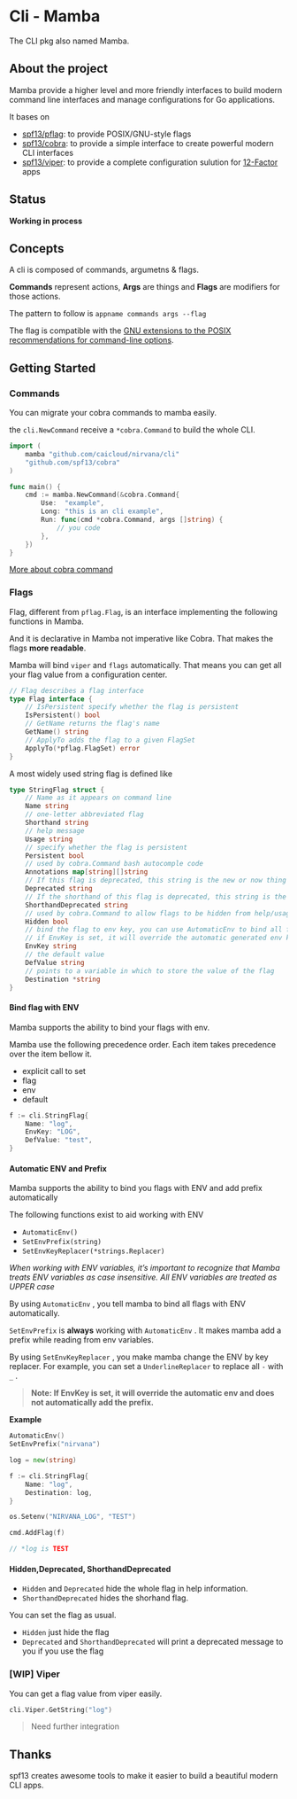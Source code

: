 # Cli - Mamba

The CLI pkg also named Mamba.

## About the project

Mamba provide a higher level and more friendly interfaces to build modern command line interfaces and manage configurations for Go applications.

It bases on

-   [spf13/pflag](https://github.com/spf13/pflag): to provide POSIX/GNU-style flags
-   [spf13/cobra](https://github.com/spf13/cobra): to provide a simple interface to create powerful modern CLI interfaces
-   [spf13/viper](https://github.com/spf13/viper): to provide a complete configuration sulution for [12-Factor](https://12factor.net/zh_cn/) apps

## Status

**Working in process**

## Concepts

A cli is composed of commands, argumetns & flags.

**Commands** represent actions, **Args** are things and **Flags** are modifiers for those actions.

The pattern to follow is `appname commands args --flag`

The flag is compatible with the [GNU extensions to the POSIX recommendations for command-line options](http://www.gnu.org/software/libc/manual/html_node/Argument-Syntax.html).

## Getting Started

### Commands

You can migrate your cobra commands to mamba easily.

the `cli.NewCommand` receive a `*cobra.Command` to build the whole CLI.

```go
import (
	mamba "github.com/caicloud/nirvana/cli"
	"github.com/spf13/cobra"
)

func main() {
	cmd := mamba.NewCommand(&cobra.Command{
		Use:  "example",
		Long: "this is an cli example",
		Run: func(cmd *cobra.Command, args []string) {
			// you code
		},
	})
}
```

[More about cobra command](https://godoc.org/github.com/spf13/cobra#Command)

### Flags

Flag, different from `pflag.Flag`, is an interface implementing the following functions in Mamba.

And it is declarative in Mamba not imperative like Cobra. That makes the flags **more readable**.

Mamba will bind `viper` and `flags` automatically. That means you can get all your flag value from a configuration center.

```go
// Flag describes a flag interface
type Flag interface {
	// IsPersistent specify whether the flag is persistent
	IsPersistent() bool
	// GetName returns the flag's name
	GetName() string
	// ApplyTo adds the flag to a given FlagSet
	ApplyTo(*pflag.FlagSet) error
}
```

A most widely used string flag is defined like

```go
type StringFlag struct {
	// Name as it appears on command line
	Name string
	// one-letter abbreviated flag
	Shorthand string
	// help message
	Usage string
	// specify whether the flag is persistent
	Persistent bool
	// used by cobra.Command bash autocomple code
	Annotations map[string][]string
	// If this flag is deprecated, this string is the new or now thing to use
	Deprecated string
	// If the shorthand of this flag is deprecated, this string is the new or now thing to use
	ShorthandDeprecated string
	// used by cobra.Command to allow flags to be hidden from help/usage text
	Hidden bool
	// bind the flag to env key, you can use AutomaticEnv to bind all flags to env automatically
	// if EnvKey is set, it will override the automatic generated env key
	EnvKey string
	// the default value
	DefValue string
	// points to a variable in which to store the value of the flag
	Destination *string
}
```

#### Bind flag with ENV

Mamba supports the ability to bind your flags with env.

Mamba use the following precedence order. Each item takes precedence over the item bellow it.

-   explicit call to set
-   flag
-   env
-   default

```go
f := cli.StringFlag{
	Name: "log",
	EnvKey: "LOG",
  	DefValue: "test",
}
```

#### Automatic ENV and Prefix

Mamba supports the ability to bind you flags with ENV and add prefix automatically

The following functions exist to aid working with ENV

-   `AutomaticEnv()`
-   `SetEnvPrefix(string)`
-   `SetEnvKeyReplacer(*strings.Replacer)`

*When working with ENV variables, it’s important to recognize that Mamba treats ENV variables as case insensitive. All ENV variables are treated as UPPER case*

By using `AutomaticEnv` , you tell mamba to bind all flags with ENV automatically. 

`SetEnvPrefix` is **always** working with `AutomaticEnv` . It makes mamba add a prefix while reading from env variables.

By using  `SetEnvKeyReplacer` , you make mamba change the ENV by key replacer. For example, you can set a `UnderlineReplacer` to replace all `-` with `_` .

>   **Note: If EnvKey is set, it will override the automatic env and does not automatically add the prefix.**

**Example**

```go
AutomaticEnv()
SetEnvPrefix("nirvana")

log = new(string)

f := cli.StringFlag{
	Name: "log",
	Destination: log,
}

os.Setenv("NIRVANA_LOG", "TEST")

cmd.AddFlag(f)

// *log is TEST
```

#### Hidden,Deprecated, ShorthandDeprecated 

-   `Hidden` and `Deprecated` hide the whole flag in help information.
-   `ShorthandDeprecated` hides the shorhand flag.

You can set the flag as usual.

-   `Hidden` just hide the flag
-   `Deprecated` and `ShorthandDeprecated` will print a deprecated message to you if you use the flag

### [WIP] Viper 

You can get a flag value from viper easily.

```go
cli.Viper.GetString("log")
```

>   Need further integration



## Thanks

spf13 creates awesome tools to make it easier to build a beautiful modern CLI apps.